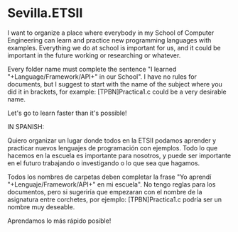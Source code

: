 Sevilla.ETSII
=============

I want to organize a place where everybody in my School of Computer Engineering can learn and practice new programming languages with examples. Everything we do at school is important for us, and it could be important in the future working or researching or whatever.

Every folder name must complete the sentence "I learned "+Language/Framework/API+" in our School". I have no rules for documents, but I suggest to start with the name of the subject where you did it in brackets, for example: [TPBN]Practica1.c could be a very desirable name.

Let's go to learn faster than it's possible!

IN SPANISH:

Quiero organizar un lugar donde todos en la ETSII podamos aprender y practicar nuevos lenguajes de programación con ejemplos. Todo lo que hacemos en la escuela es importante para nosotros, y puede ser importante en el futuro trabajando o investigando o lo que sea que hagamos.

Todos los nombres de carpetas deben completar la frase "Yo aprendí "+Lenguaje/Framework/API+" en mi escuela". No tengo reglas para los documentos, pero si sugeriría que empezaran con el nombre de la asignatura entre corchetes, por ejemplo: [TPBN]Practica1.c podría ser un nombre muy deseable.

Aprendamos lo más rápido posible!
